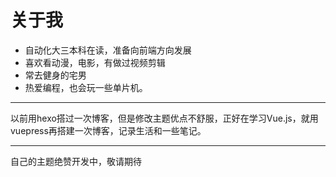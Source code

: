 # 关于我

- 自动化大三本科在读，准备向前端方向发展
- 喜欢看动漫，电影，有做过视频剪辑
- 常去健身的宅男
- 热爱编程，也会玩一些单片机。
---
以前用hexo搭过一次博客，但是修改主题优点不舒服，正好在学习Vue.js，就用vuepress再搭建一次博客，记录生活和一些笔记。

---
自己的主题绝赞开发中，敬请期待